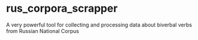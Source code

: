 # rus_corpora_scrapper

A very powerful tool for collecting and processing data about biverbal verbs from Russian National Corpus
